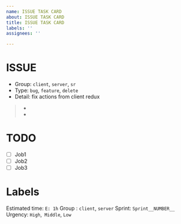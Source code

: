 ```yaml
---
name: ISSUE TASK CARD
about: ISSUE TASK CARD
title: ISSUE TASK CARD
labels: ''
assignees: ''

---
```


# ISSUE
* Group: `client`, `server`, `sr`
* Type: `bug`, `feature`, `delete`
* Detail: fix actions from client redux
> - 
> - 
# TODO
 - [ ] Job1
 - [ ] Job2
-  [ ] Job3

# Labels
Estimated time: `E: 1h`
Group : `client`, `server`
Sprint: `Sprint__NUMBER__`
Urgency: `High`,` Middle`, `Low`
